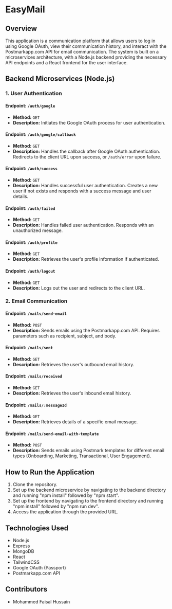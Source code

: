 # EasyMail

## Overview

This application is a communication platform that allows users to log in using Google OAuth, view their communication history, and interact with the Postmarkapp.com API for email communication. The system is built on a microservices architecture, with a Node.js backend providing the necessary API endpoints and a React frontend for the user interface.

## Backend Microservices (Node.js)

### 1. User Authentication

#### Endpoint: `/auth/google`

- **Method:** `GET`
- **Description:** Initiates the Google OAuth process for user authentication.

#### Endpoint: `/auth/google/callback`

- **Method:** `GET`
- **Description:** Handles the callback after Google OAuth authentication. Redirects to the client URL upon success, or `/auth/error` upon failure.

#### Endpoint: `/auth/success`

- **Method:** `GET`
- **Description:** Handles successful user authentication. Creates a new user if not exists and responds with a success message and user details.

#### Endpoint: `/auth/failed`

- **Method:** `GET`
- **Description:** Handles failed user authentication. Responds with an unauthorized message.

#### Endpoint: `/auth/profile`

- **Method:** `GET`
- **Description:** Retrieves the user's profile information if authenticated.

#### Endpoint: `/auth/logout`

- **Method:** `GET`
- **Description:** Logs out the user and redirects to the client URL.

### 2. Email Communication

#### Endpoint: `/mails/send-email`

- **Method:** `POST`
- **Description:** Sends emails using the Postmarkapp.com API. Requires parameters such as recipient, subject, and body.

#### Endpoint: `/mails/sent`

- **Method:** `GET`
- **Description:** Retrieves the user's outbound email history.

#### Endpoint: `/mails/received`

- **Method:** `GET`
- **Description:** Retrieves the user's inbound email history.

#### Endpoint: `/mails/:messageId`

- **Method:** `GET`
- **Description:** Retrieves details of a specific email message.

#### Endpoint: `/mails/send-email-with-template`

- **Method:** `POST`
- **Description:** Sends emails using Postmark templates for different email types (Onboarding, Marketing, Transactional, User Engagement).

## How to Run the Application

1. Clone the repository.
2. Set up the backend microservice by navigating to the backend directory and running "npm install" followed by "npm start".
3. Set up the frontend by navigating to the frontend directory and running "npm install" followed by "npm run dev".
4. Access the application through the provided URL.

## Technologies Used

- Node.js
- Express
- MongoDB
- React
- TailwindCSS
- Google OAuth (Passport)
- Postmarkapp.com API

## Contributors

- Mohammed Faisal Hussain

